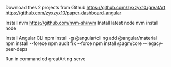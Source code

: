 Download thes 2 projects from Github
https://github.com/zyxzyx10/greatArt
https://github.com/zyxzyx10/paper-dashboard-angular

Install nvm
https://github.com/nvm-sh/nvm
Install latest node
nvm install node


Install Angular CLI
npm install -g @angular/cli
ng add @angular/material
npm install --forece
npm audit fix --force
npm install @agm/core --legacy-peer-deps


Run in command
cd greatArt
ng serve
